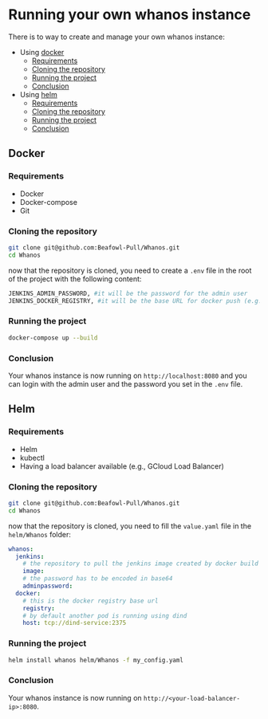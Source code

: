 # Running your own whanos instance
There is to way to create and manage your own whanos instance:

- Using [docker](#docker)
    - [Requirements](#requirements)
    - [Cloning the repository](#cloning-the-repository)
    - [Running the project](#running-the-project)
    - [Conclusion](#conclusion)
- Using [helm](#helm)
    - [Requirements](#requirements-1)
    - [Cloning the repository](#cloning-the-repository-1)
    - [Running the project](#running-the-project-1)
    - [Conclusion](#conclusion-1)

## Docker
### Requirements
- Docker
- Docker-compose
- Git

### Cloning the repository
```bash
git clone git@github.com:Beafowl-Pull/Whanos.git
cd Whanos
```

now that the repository is cloned, you need to create a `.env` file in the root of the project with the following content:
```bash
JENKINS_ADMIN_PASSWORD, #it will be the password for the admin user
JENKINS_DOCKER_REGISTRY, #it will be the base URL for docker push (e.g., for GCloud Artifact Registry : europe-west1-docker.pkg.dev/your-project-id)
```

### Running the project
```bash
docker-compose up --build
```

### Conclusion
Your whanos instance is now running on `http://localhost:8080` and you can login with the admin user and the password you set in the `.env` file.

## Helm
### Requirements
- Helm
- kubectl
- Having a load balancer available (e.g., GCloud Load Balancer)

### Cloning the repository
```bash
git clone git@github.com:Beafowl-Pull/Whanos.git
cd Whanos
```

now that the repository is cloned, you need to fill the `value.yaml` file in the `helm/Whanos` folder:
```yaml
whanos:
  jenkins:
    # the repository to pull the jenkins image created by docker build . (at the root of the repo)
    image: 
    # the password has to be encoded in base64
    adminpassword: 
  docker:
    # this is the docker registry base url
    registry:
    # by default another pod is running using dind
    host: tcp://dind-service:2375
```

### Running the project
```bash
helm install whanos helm/Whanos -f my_config.yaml
```

### Conclusion
Your whanos instance is now running on `http://<your-load-balancer-ip>:8080`.